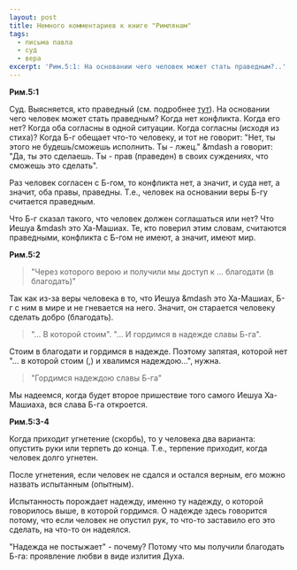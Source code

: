 ```yaml
---
layout: post
title: Немного комментариев к книге "Римлянам"
tags:
  - письма павла
  - суд
  - вера
excerpt: 'Рим.5:1: На основании чего человек может стать праведным?..'
---
```


**Рим.5:1**

Суд. Выясняется, кто праведный (см. подробнее [тут](/суд/)).
На основании чего человек может стать праведным? Когда нет конфликта. Когда его нет? Когда оба согласны в одной ситуации. Когда согласны (исходя из стиха)? Когда Б-г обещает что-то человеку, и тот не говорит: "Нет, ты этого не будешь/сможешь исполнить. Ты - лжец." &mdash а говорит: "Да, ты это сделаешь. Ты - прав (праведен) в своих суждениях, что сможешь это сделать".

Раз человек согласен с Б-гом, то конфликта нет, а значит, и суда нет, а значит, оба правы, праведны. Т.е., человек на основании веры Б-гу считается праведным.

Что Б-г сказал такого, что человек должен соглашаться или нет? Что Иешуа &mdash это Ха-Машиах. Те, кто поверил этим словам, считаются праведными, конфликта с Б-гом не имеют, а значит, имеют мир.

**Рим.5:2**

> "Через которого верою и получили мы доступ к ... благодати (в благодать)"

Так как из-за веры человека в то, что Иешуа &mdash это Ха-Машиах, Б-г с ним в мире и не гневается на него. Значит, он старается человеку сделать добро (благодать).

> "... В которой стоим". "... И гордимся в надежде славы Б-га".

Стоим в благодати и гордимся в надежде. Поэтому запятая, которой нет "... в которой стоим (,) и хвалимся надеждою...", нужна.

> "Гордимся надеждою славы Б-га"

Мы надеемся, когда будет второе пришествие того самого Иешуа Ха-Машиаха, вся слава Б-га откроется.

**Рим.5:3-4**

Когда приходит угнетение (скорбь), то у человека два варианта: опустить руки или терпеть до конца. Т.е., терпение приходит, когда человек долго угнетен.

После угнетения, если человек не сдался и остался верным, его можно назвать испытанным (опытным).

Испытанность порождает надежду, именно ту надежду, о которой говорилось выше, в которой гордимся. О надежде здесь говорится потому, что если человек не опустил рук, то что-то заставило его это сделать, на что-то он надеялся.

"Надежда не постыжает" - почему? Потому что мы получили благодать Б-га: проявление любви в виде излития Духа.
